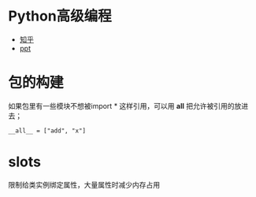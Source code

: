 # Python高级编程

- [知乎](https://zhuanlan.zhihu.com/p/33517855?utm_medium=social&utm_source=qq)
- [ppt](http://dongweiming.github.io/Expert-Python/)

# 包的构建

如果包里有一些模块不想被import * 这样引用，可以用 __all__ 把允许被引用的放进去；

```__all__ = ["add", "x"]```

# __slots__

限制给类实例绑定属性，大量属性时减少内存占用